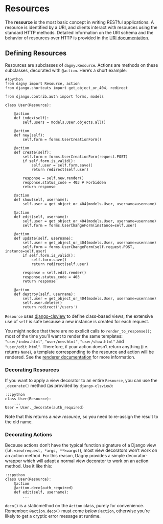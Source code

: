 # Resources

The **resource** is the most basic concept in writing RESTful applications. A
resource is identified by a URI, and clients interact with resources
using the standard HTTP methods. Detailed information on the URI schema and the
behavior of resources over HTTP is provided in the [URI documentation](/uris).


## Defining Resources

Resources are subclasses of `dagny.Resource`. Actions are methods on these
subclasses, decorated with `@action`. Here’s a short example:

    #!python
    from dagny import Resource, action
    from django.shortcuts import get_object_or_404, redirect
    
    from django.contrib.auth import forms, models
    
    class User(Resource):
        
        @action
        def index(self):
            self.users = models.User.objects.all()
        
        @action
        def new(self):
            self.form = forms.UserCreationForm()
        
        @action
        def create(self):
            self.form = forms.UserCreationForm(request.POST)
            if self.form.is_valid():
                self.user = self.form.save()
                return redirect(self.user)
            
            response = self.new.render()
            response.status_code = 403 # Forbidden
            return response
        
        @action
        def show(self, username):
            self.user = get_object_or_404(models.User, username=username)
        
        @action
        def edit(self, username):
            self.user = get_object_or_404(models.User, username=username)
            self.form = forms.UserChangeForm(instance=self.user)
        
        @action
        def update(self, username):
            self.user = get_object_or_404(models.User, username=username)
            self.form = forms.UserChangeForm(self.request.POST, instance=self.user)
            if self.form.is_valid():
                self.form.save()
                return redirect(self.user)
            
            response = self.edit.render()
            response.status_code = 403
            return response
        
        @action
        def destroy(self, username):
            self.user = get_object_or_404(models.User, username=username)
            self.user.delete()
            return redirect('/users')

`Resource` uses [django-clsview][] to define class-based views; the extensive
use of `self` is safe because a new instance is created for each request.

  [django-clsview]: http://github.com/zacharyvoase/django-clsview

You might notice that there are no explicit calls to `render_to_response()`;
most of the time you’ll want to render the same templates: `"user/index.html"`,
`"user/new.html"`, `"user/show.html"` and `"user/edit.html"`. Therefore, if your
action doesn’t return anything (i.e. returns `None`), a template corresponding
to the resource and action will be rendered. See the
[renderer documentation](/renderer) for more information.


### Decorating Resources

If you want to apply a view decorator to an entire `Resource`, you can use the
`_decorate()` method (as provided by `django-clsview`):

    :::python
    class User(Resource):
        ...
    User = User._decorate(auth_required)

Note that this returns a *new resource*, so you need to re-assign the result to
the old name.


### Decorating Actions

Because actions don’t have the typical function signature of a Django view (i.e.
`view(request, *args, **kwargs)`), most view decorators won’t work on an action
method. For this reason, Dagny provides a simple decorator-wrapper which will
adapt a normal view decorator to work on an action method. Use it like this:

    :::python
    class User(Resource):
        @action
        @action.deco(auth_required)
        def edit(self, username):
            ...

`deco()` is a staticmethod on the `Action` class, purely for convenience.
Remember: `@action.deco()` must come *below* `@action`, otherwise you’re likely
to get a cryptic error message at runtime.
